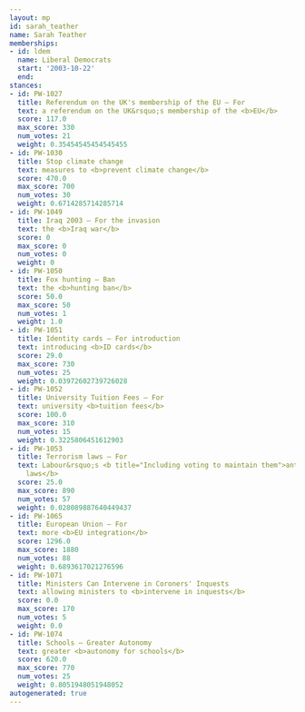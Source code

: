 ```yaml
---
layout: mp
id: sarah_teather
name: Sarah Teather
memberships:
- id: ldem
  name: Liberal Democrats
  start: '2003-10-22'
  end: 
stances:
- id: PW-1027
  title: Referendum on the UK's membership of the EU — For
  text: a referendum on the UK&rsquo;s membership of the <b>EU</b>
  score: 117.0
  max_score: 330
  num_votes: 21
  weight: 0.35454545454545455
- id: PW-1030
  title: Stop climate change
  text: measures to <b>prevent climate change</b>
  score: 470.0
  max_score: 700
  num_votes: 30
  weight: 0.6714285714285714
- id: PW-1049
  title: Iraq 2003 — For the invasion
  text: the <b>Iraq war</b>
  score: 0
  max_score: 0
  num_votes: 0
  weight: 0
- id: PW-1050
  title: Fox hunting — Ban
  text: the <b>hunting ban</b>
  score: 50.0
  max_score: 50
  num_votes: 1
  weight: 1.0
- id: PW-1051
  title: Identity cards — For introduction
  text: introducing <b>ID cards</b>
  score: 29.0
  max_score: 730
  num_votes: 25
  weight: 0.03972602739726028
- id: PW-1052
  title: University Tuition Fees — For
  text: university <b>tuition fees</b>
  score: 100.0
  max_score: 310
  num_votes: 15
  weight: 0.3225806451612903
- id: PW-1053
  title: Terrorism laws — For
  text: Labour&rsquo;s <b title="Including voting to maintain them">anti-terrorism
    laws</b>
  score: 25.0
  max_score: 890
  num_votes: 57
  weight: 0.028089887640449437
- id: PW-1065
  title: European Union — For
  text: more <b>EU integration</b>
  score: 1296.0
  max_score: 1880
  num_votes: 88
  weight: 0.6893617021276596
- id: PW-1071
  title: Ministers Can Intervene in Coroners' Inquests
  text: allowing ministers to <b>intervene in inquests</b>
  score: 0.0
  max_score: 170
  num_votes: 5
  weight: 0.0
- id: PW-1074
  title: Schools — Greater Autonomy
  text: greater <b>autonomy for schools</b>
  score: 620.0
  max_score: 770
  num_votes: 25
  weight: 0.8051948051948052
autogenerated: true
---
```

